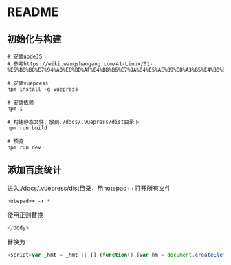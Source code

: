 # README

## 初始化与构建

```shell
# 安装nodeJS
# 参考https://wiki.wangshaogang.com/41-Linux/01-%E5%B8%B8%E7%94%A8%E8%BD%AF%E4%BB%B6%E7%9A%84%E5%AE%89%E8%A3%85%E4%B8%8E%E5%8D%B8%E8%BD%BD/CentOS7%E5%AE%89%E8%A3%85%E6%9C%80%E6%96%B0%E7%89%88Node.JS.html

# 安装vuepress
npm install -g vuepress

# 安装依赖
npm i

# 构建静态文件，放到./docs/.vuepress/dist目录下
npm run build

# 预览
npm run dev
```

## 添加百度统计

进入./docs/.vuepress/dist目录，用notepad++打开所有文件

```shell
notepad++ -r *
```



使用正则替换

```js
</body>
```

替换为


```js
<script>var _hmt = _hmt || [];(function() {var hm = document.createElement("script");hm.src = "https://hm.baidu.com/hm.js?ed34788f833fea14a48252aa81149d3f";var s = document.getElementsByTagName("script")[0]; s.parentNode.insertBefore(hm, s);})();</script></body>
```